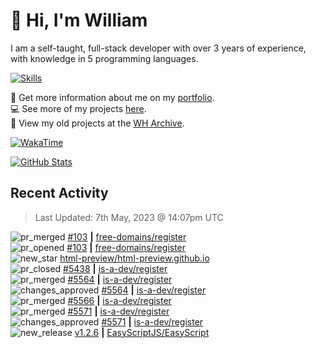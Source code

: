 # 👋 Hi, I'm William
I am a self-taught, full-stack developer with over 3 years of experience, with knowledge in 5 programming languages.

[![Skills](https://skillicons.dev/icons?i=css,cloudflare,discord,bots,docker,express,firebase,git,github,githubactions,html,js,linux,md,mongodb,netlify,nodejs,py,tailwind,ts,vercel,vscode,wordpress,workers)](https://wdh.gg/dev)

🧑 Get more information about me on my [portfolio](https://wdh.gg/dev).
<br>
💻 See more of my projects [here](https://wdh.gg/github-org).
<br>
📁 View my old projects at the [WH Archive](https://wdh.gg/archive).

[![WakaTime](https://wakatime.com/badge/user/817e29c1-e1ac-4adc-936b-37bfa447c165.svg?style=for-the-badge)](https://wdh.gg/wakatime)

[![GitHub Stats](https://github-readme-stats.vercel.app/api?username=williamdavidharrison&theme=algolia&show_icons=true&border_radius=8&count_private=true&include_all_commits=true)](https://wdh.gg/github)

## Recent Activity
<!--RECENT_ACTIVITY:last_update-->
> Last Updated: 7th May, 2023 @ 14:07pm UTC
<!--RECENT_ACTIVITY:last_update_end-->

<!--RECENT_ACTIVITY:start-->
![pr_merged](https://cdn.jsdelivr.net/gh/Readme-Workflows/Readme-Icons@main/icons/octicons/PullRequestMerged.svg) [#103](https://github.com/free-domains/register/pull/103) **|** [free-domains/register](https://github.com/free-domains/register)<br>
![pr_opened](https://cdn.jsdelivr.net/gh/Readme-Workflows/Readme-Icons@main/icons/octicons/PullRequestOpened.svg) [#103](https://github.com/free-domains/register/pull/103) **|** [free-domains/register](https://github.com/free-domains/register)<br>
![new_star](https://cdn.jsdelivr.net/gh/Readme-Workflows/Readme-Icons@main/icons/octicons/StarredRepositoryYellow.svg) [html-preview/html-preview.github.io](https://github.com/html-preview/html-preview.github.io)<br>
![pr_closed](https://cdn.jsdelivr.net/gh/Readme-Workflows/Readme-Icons@main/icons/octicons/PullRequestClosed.svg) [#5438](https://github.com/is-a-dev/register/pull/5438) **|** [is-a-dev/register](https://github.com/is-a-dev/register)<br>
![pr_merged](https://cdn.jsdelivr.net/gh/Readme-Workflows/Readme-Icons@main/icons/octicons/PullRequestMerged.svg) [#5564](https://github.com/is-a-dev/register/pull/5564) **|** [is-a-dev/register](https://github.com/is-a-dev/register)<br>
![changes_approved](https://cdn.jsdelivr.net/gh/Readme-Workflows/Readme-Icons@main/icons/octicons/ApprovedChanges.svg) [#5564](https://github.com/is-a-dev/register/pull/5564#pullrequestreview-1415873475) **|** [is-a-dev/register](https://github.com/is-a-dev/register)<br>
![pr_merged](https://cdn.jsdelivr.net/gh/Readme-Workflows/Readme-Icons@main/icons/octicons/PullRequestMerged.svg) [#5566](https://github.com/is-a-dev/register/pull/5566) **|** [is-a-dev/register](https://github.com/is-a-dev/register)<br>
![pr_merged](https://cdn.jsdelivr.net/gh/Readme-Workflows/Readme-Icons@main/icons/octicons/PullRequestMerged.svg) [#5571](https://github.com/is-a-dev/register/pull/5571) **|** [is-a-dev/register](https://github.com/is-a-dev/register)<br>
![changes_approved](https://cdn.jsdelivr.net/gh/Readme-Workflows/Readme-Icons@main/icons/octicons/ApprovedChanges.svg) [#5571](https://github.com/is-a-dev/register/pull/5571#pullrequestreview-1415872794) **|** [is-a-dev/register](https://github.com/is-a-dev/register)<br>
![new_release](https://cdn.jsdelivr.net/gh/Readme-Workflows/Readme-Icons@main/icons/octicons/Release.svg) [v1.2.6](https://github.com/EasyScriptJS/EasyScript/releases/tag/v1.2.6) **|** [EasyScriptJS/EasyScript](https://github.com/EasyScriptJS/EasyScript)<br>
<!--RECENT_ACTIVITY:end-->
